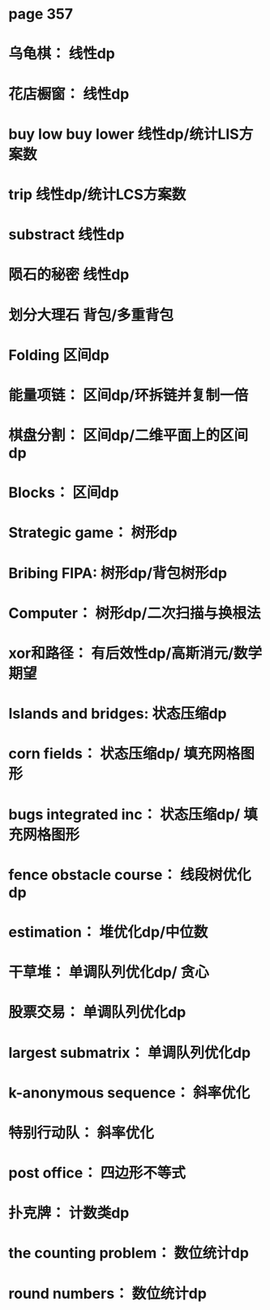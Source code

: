 # page 357
# ##############################
# 乌龟棋： 线性dp
# 花店橱窗： 线性dp
# buy low buy lower 线性dp/统计LIS方案数
# trip 线性dp/统计LCS方案数
# substract 线性dp
# 陨石的秘密 线性dp

# ######################
# 划分大理石 背包/多重背包
# Folding 区间dp
# 能量项链： 区间dp/环拆链并复制一倍
# 棋盘分割： 区间dp/二维平面上的区间dp
# Blocks： 区间dp
# Strategic game： 树形dp
# Bribing FIPA: 树形dp/背包树形dp
# Computer： 树形dp/二次扫描与换根法

# ######################
# xor和路径： 有后效性dp/高斯消元/数学期望
# Islands and bridges: 状态压缩dp
# corn fields： 状态压缩dp/ 填充网格图形
# bugs integrated inc： 状态压缩dp/ 填充网格图形

# ########################
# fence obstacle course： 线段树优化dp
# estimation： 堆优化dp/中位数
# 干草堆： 单调队列优化dp/ 贪心
# 股票交易： 单调队列优化dp
# largest submatrix： 单调队列优化dp
# k-anonymous sequence： 斜率优化
# 特别行动队： 斜率优化
# post office： 四边形不等式
# 扑克牌： 计数类dp
# the counting problem： 数位统计dp
# round numbers： 数位统计dp
